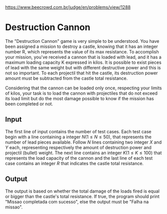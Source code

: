 https://www.beecrowd.com.br/judge/en/problems/view/1288

# Destruction Cannon

The "Destruction Cannon" game is very simple to be understood. You have been
assigned a mission to destroy a castle, knowing that it has an integer number
R, which represents the value of its max resistance. To accomplish your
mission, you've received a cannon that is loaded with lead, and it has a
maximum loading capacity K expressed in kilos. It is possible to exist pieces
of lead with the same weight but with different destructive power and this is
not so important. To each projectil that hit the castle, its destruction power
amount must be subtracted from the castle total resistance.

Considering that the cannon can be loaded only once, respecting your limits of
kilos, your task is to load the cannon with projectiles that do not exceed its
load limit but do the most damage possible to know if the mission has been
completed or not.

## Input

The first line of input contains the number of test cases. Each test case
begin with a line containing a integer $N (1 \leq N \leq 50)$, that
represents the number of lead pieces available. Follow $N$ lines containing two
integer $X$ and $Y$ each, representing respectively the amount of destruction
power and projectil (bullet) weight. The next line contains an integer $K
(1 \leq K \leq 100)$ that represents the load capacity of the cannon and the
last line of each test case contains an integer $R$ that indicates the castle
total resistance.

## Output

The output is based on whether the total damage of the loads fired is equal or
bigger than the castle's total resistance. If true, the program should print
"Missao completada com sucesso", else the output must be "Falha na missao".
